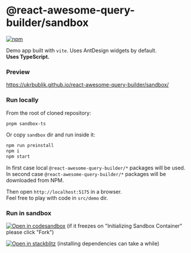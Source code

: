 # @react-awesome-query-builder/sandbox

[![npm](https://img.shields.io/npm/v/@react-awesome-query-builder/sandbox.svg)](https://www.npmjs.com/package/@react-awesome-query-builder/sandbox)

Demo app built with `vite`.
Uses AntDesign widgets by default.  
**Uses TypeScript.**

### Preview
https://ukrbublik.github.io/react-awesome-query-builder/sandbox/

### Run locally
From the root of cloned repository:
```sh
pnpm sandbox-ts
```

Or copy `sandbox` dir and run inside it:
```sh
npm run preinstall
npm i
npm start
```

In first case local `@react-awesome-query-builder/*` packages will be used.  
In second case `@react-awesome-query-builder/*` packages will be downloaded from NPM.  

Then open `http://localhost:5175` in a browser.  
Feel free to play with code in `src/demo` dir.  

### Run in sandbox
[![Open in codesandbox](https://codesandbox.io/static/img/play-codesandbox.svg)](https://codesandbox.io/s/github/ukrbublik/react-awesome-query-builder/tree/master/packages/sandbox?file=/src/demo/config_simple.tsx)
(if it freezes on "Initializing Sandbox Container" please click "Fork")

[![Open in stackblitz](https://developer.stackblitz.com/img/open_in_stackblitz.svg)](https://stackblitz.com/github/ukrbublik/react-awesome-query-builder/tree/master?file=packages%2Fsandbox%2Fsrc%2Fdemo%2Fconfig_simple.tsx&terminal=sandbox-ts)
(installing dependencies can take a while)
